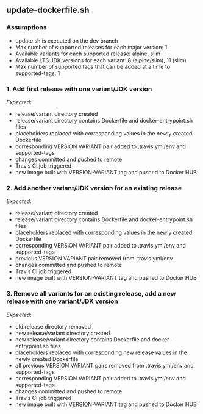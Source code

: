 ## update-dockerfile.sh

### Assumptions
- update.sh is executed on the dev branch
- Max number of supported releases for each major version: 1
- Available variants for each supported release: alpine, slim
- Available LTS JDK versions for each variant: 8 (alpine/slim), 11 (slim)
- Max number of supported tags that can be added at a time to supported-tags: 1

### 1. Add first release with one variant/JDK version
*Expected*:
- release/variant directory created
- release/variant directory contains Dockerfile and docker-entrypoint.sh files
- placeholders replaced with corresponding values in the newly created Dockerfile
- corresponding VERSION VARIANT pair added to .travis.yml/env and supported-tags
- changes committed and pushed to remote
- Travis CI job triggered 
- new image built with VERSION-VARIANT tag and pushed to Docker HUB

### 2. Add another variant/JDK version for an existing release
*Expected*:
- release/variant directory created
- release/variant directory contains Dockerfile and docker-entrypoint.sh files
- placeholders replaced with corresponding values in the newly created Dockerfile
- corresponding VERSION VARIANT pair added to .travis.yml/env and supported-tags
- previous VERSION VARIANT pair removed from .travis.yml/env
- changes committed and pushed to remote
- Travis CI job triggered 
- new image built with VERSION-VARIANT tag and pushed to Docker HUB

### 3. Remove all variants for an existing release, add a new release with one variant/JDK version
*Expected*:
- old release directory removed
- new release/variant directory created
- new release/variant directory contains Dockerfile and docker-entrypoint.sh files
- placeholders replaced with corresponding new release values in the newly created Dockerfile
- all previous VERSION VARIANT pairs removed from .travis.yml/env and supported-tags
- corresponding VERSION VARIANT pair added to .travis.yml/env and supported-tags
- changes committed and pushed to remote
- Travis CI job triggered 
- new image built with VERSION-VARIANT tag and pushed to Docker HUB
